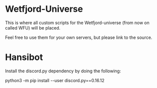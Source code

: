 # Wetfjord-Universe

This is where all custom scripts for the Wetfjord-universe (from now on called WFU) will be placed.

Feel free to use them for your own servers, but please link to the source.


# Hansibot

Install the discord.py dependency by doing the following:

python3 -m pip install --user discord.py==0.16.12
